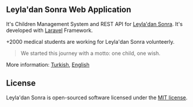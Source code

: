 ## Leyla'dan Sonra Web Application
It's Children Management System and REST API for [Leyla'dan Sonra](http://www.leyladansonra.com).
It's developed with [Laravel](http://www.laravel.com) Framework.

+2000 medical students are working for Leyla'dan Sonra volunteerly.

> We started this journey with a motto: one child, one wish.

More information: [Turkish](http://www.leyladansonra.com), [English](http://www.afterleyla.com)

## License
Leyla'dan Sonra is open-sourced software licensed under the [MIT license](http://opensource.org/licenses/MIT).
